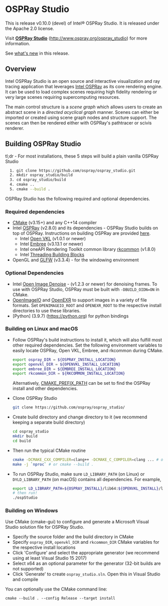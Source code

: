 # OSPRay Studio

This is release v0.10.0 (devel) of Intel® OSPRay Studio. It is released under the
Apache 2.0 license.

Visit [**OSPRay Studio**](http://www.ospray.org/ospray_studio)
(http://www.ospray.org/ospray_studio) for more information.

See [what's
new](https://github.com/ospray/ospray_studio/blob/master/CHANGELOG.md)
in this release.

## Overview

Intel OSPRay Studio is an open source and interactive visualization and
ray tracing application that leverages [Intel OSPRay](https://www.ospray.org)
as its core rendering engine. It can be used to load complex scenes requiring
high fidelity rendering or very large scenes requiring supercomputing resources.

The main control structure is a *scene graph* which allows users to
create an abstract scene in a *directed acyclical graph* manner. Scenes
can either be imported or created using scene graph nodes and structure
support. The scenes can then be rendered either with OSPRay's pathtracer
or scivis renderer.

## Building OSPRay Studio

tl;dr - For most installations, these 5 steps will build a plain vanilla OSPRay Studio
``` bash
  1. git clone https://github.com/ospray/ospray_studio.git
  2. mkdir ospray_studio/build
  3. cd ospray_studio/build
  4. cmake ..
  5. cmake --build .
```

OSPRay Studio has the following required and optional dependencies.

### Required dependencies

-   [CMake](https://www.cmake.org) (v3.15+) and any C++14 compiler
-   Intel [OSPRay](https://www.github.com/ospray/ospray) (v2.8.0) and
    its dependencies - OSPRay Studio builds on top of OSPRay.
    Instructions on building OSPRay are provided
    [here](http://www.ospray.org/downloads.html#building-and-finding-ospray).
    -   Intel [Open VKL](https://www.github.com/openvkl/openvkl) (v1.0.1 or newer)
    -   Intel [Embree](https://www.github.com/embree/embree) (v3.13.1 or newer)
    -   Intel oneAPI Rendering Toolkit common library
        [rkcommon](https://www.github.com/ospray/rkcommon) (v1.8.0)
    -   Intel [Threading Building Blocks](https://www.threadingbuildingblocks.org/)
-   OpenGL and [GLFW](https://www.glfw.org) (v3.3.4) - for the windowing environment

### Optional Dependencies

-   Intel [Open Image Denoise](https://openimagedenoise.github.io) - (v1.2.3 or
    newer) for denoising frames. To use with OSPRay Studio, OSPRay must be built
    with `-DBUILD_OIDN=ON` in CMake.
-   [OpenImageIO](http://openimageio.org/) and [OpenEXR](https://www.openexr.com/)
    to support images in a variety of file formats.  Set `OPENIMAGEIO_ROOT`
    and `OPENEXR_ROOT` to the respective install directories to use these libraries.
-   [Python] (3.9.7) (https://python.org) for python bindings

### Building on Linux and macOS

-   Follow OSPRay's build instructions to install it, which will also
    fulfill most other required dependencies. Set the following
    environment variables to easily locate OSPRay, Open VKL, Embree, and
    rkcommon during CMake.

    ``` bash
    export ospray_DIR = ${OSPRAY_INSTALL_LOCATION}
    export openvkl_DIR = ${OPENVKL_INSTALL_LOCATION}
    export embree_DIR = ${EMBREE_INSTALL_LOCATION}
    export rkcommon_DIR = ${RKCOMMON_INSTALL_LOCATION}
    ```

    Alternatively, [CMAKE_PREFIX_PATH](https://cmake.org/cmake/help/latest/variable/CMAKE_PREFIX_PATH.html)
    can be set to find the OSPRay install and other dependencies.

-   Clone OSPRay Studio

    ``` bash
    git clone https://github.com/ospray/ospray_studio/
    ```

-   Create build directory and change directory to it (we recommend
    keeping a separate build directory)

    ``` bash
    cd ospray_studio
    mkdir build
    cd build
    ```

-   Then run the typical CMake routine

    ``` bash
    cmake -DCMAKE_CXX_COMPILER=clang++ -DCMAKE_C_COMPILER=clang ... # or use ccmake
    make -j `nproc` # or cmake --build .
    ```

-   To run OSPRay Studio, make sure `LD_LIBRARY_PATH` (on Linux) or
    `DYLD_LIBRARY_PATH` (on macOS) contains all dependencies. For
    example,

    ``` bash
    export LD_LIBRARY_PATH=${OSPRAY_INSTALL}/lib64:${OPENVKL_INSTALL}/lib64:...:$LD_LIBRARY_PATH
    # then run!
    ./ospStudio
    ```

### Building on Windows

Use CMake (cmake-gui) to configure and generate a Microsoft Visual
Studio solution file for OSPRay Studio.

-   Specify the source folder and the build directory in CMake
-   Specify `ospray_DIR`, `openvkl_DIR` and `rkcommon_DIR` CMake
    variables for the respective install locations
-   Click 'Configure' and select the appropriate generator (we recommend
    using at least Visual Studio 15 2017)
-   Select x64 as an optional parameter for the generator (32-bit builds
    are not supported)
-   Click 'Generate' to create `ospray_studio.sln`. Open this in Visual
    Studio and compile

You can optionally use the CMake command line:

``` pwsh
cmake --build . --config Release --target install
```
